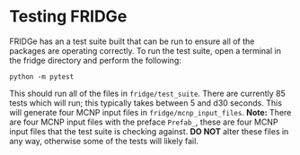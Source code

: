 # Testing FRIDGe

FRIDGe has an a test suite built that can be run to ensure all of the packages are operating correctly.
To run the test suite, open a terminal in the fridge directory and perform the following:

```
python -m pytest
```

This should run all of the files in `fridge/test_suite`.
There are currently 85 tests which will run; this typically takes between 5 and d30 seconds.
This will generate four MCNP input files in `fridge/mcnp_input_files`.
**Note:** There are four MCNP input files with the preface `Prefab_`, these are four MCNP input files that the test suite is checking against.
**DO NOT** alter these files in any way, otherwise some of the tests will likely fail.
